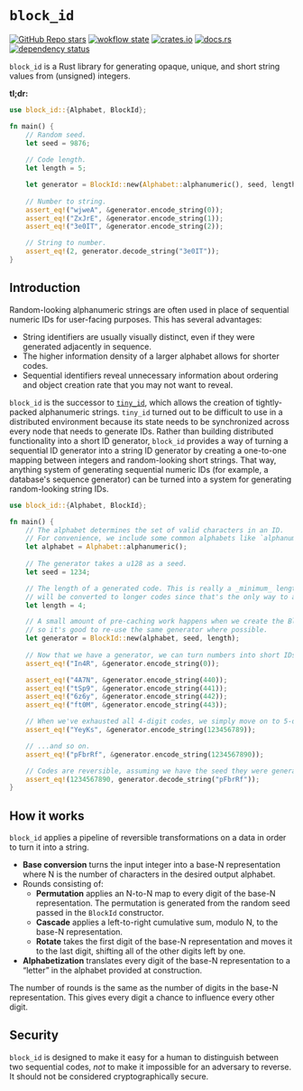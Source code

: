 # `block_id`

[![GitHub Repo stars](https://img.shields.io/github/stars/drifting-in-space/block-id?style=social)](https://github.com/drifting-in-space/block-id)
[![wokflow state](https://github.com/drifting-in-space/block-id/workflows/Rust/badge.svg)](https://github.com/drifting-in-space/block-id/actions/workflows/rust.yml)
[![crates.io](https://img.shields.io/crates/v/block-id.svg)](https://crates.io/crates/block-id)
[![docs.rs](https://img.shields.io/badge/docs-release-brightgreen)](https://docs.rs/block-id/)
[![dependency status](https://deps.rs/repo/github/drifting-in-space/block-id/status.svg)](https://deps.rs/repo/github/drifting-in-space/block-id)

`block_id` is a Rust library for generating opaque, unique, and short string values from (unsigned) integers.

**tl;dr:**

```rust
use block_id::{Alphabet, BlockId};

fn main() {
    // Random seed.
    let seed = 9876;
    
    // Code length.
    let length = 5;

    let generator = BlockId::new(Alphabet::alphanumeric(), seed, length);
    
    // Number to string.
    assert_eq!("wjweA", &generator.encode_string(0));
    assert_eq!("ZxJrE", &generator.encode_string(1));
    assert_eq!("3e0IT", &generator.encode_string(2));

    // String to number.
    assert_eq!(2, generator.decode_string("3e0IT"));
}
```

## Introduction

Random-looking alphanumeric strings are often used in place of sequential numeric IDs for user-facing purposes. This has several advantages:

- String identifiers are usually visually distinct, even if they were generated adjacently in sequence.
- The higher information density of a larger alphabet allows for shorter codes.
- Sequential identifiers reveal unnecessary information about ordering and object creation rate that you may not want to reveal.

`block_id` is the successor to [`tiny_id`](https://github.com/drifting-in-space/block-id), which allows the creation of tightly-packed alphanumeric strings. `tiny_id` turned out to be difficult to use in a distributed environment because its state needs to be synchronized across every node that needs to generate IDs. Rather than building distributed functionality into a short ID generator, `block_id` provides a way of turning a sequential ID generator into a string ID generator by creating a one-to-one mapping between integers and random-looking short strings. That way, anything system of generating sequential numeric IDs (for example, a database's sequence generator) can be turned into a system for generating random-looking string IDs.

```rust
use block_id::{Alphabet, BlockId};

fn main() {
    // The alphabet determines the set of valid characters in an ID.
    // For convenience, we include some common alphabets like `alphanumeric`. 
    let alphabet = Alphabet::alphanumeric();
    
    // The generator takes a u128 as a seed.
    let seed = 1234;

    // The length of a generated code. This is really a _minimum_ length; larger numbers
    // will be converted to longer codes since that's the only way to avoid collisions.
    let length = 4;

    // A small amount of pre-caching work happens when we create the BlockId instance,
    // so it's good to re-use the same generator where possible.
    let generator = BlockId::new(alphabet, seed, length);
    
    // Now that we have a generator, we can turn numbers into short IDs.
    assert_eq!("In4R", &generator.encode_string(0));

    assert_eq!("4A7N", &generator.encode_string(440));
    assert_eq!("tSp9", &generator.encode_string(441));
    assert_eq!("6z6y", &generator.encode_string(442));
    assert_eq!("ft0M", &generator.encode_string(443));

    // When we've exhausted all 4-digit codes, we simply move on to 5-digit codes.
    assert_eq!("YeyKs", &generator.encode_string(123456789));

    // ...and so on.
    assert_eq!("pFbrRf", &generator.encode_string(1234567890));

    // Codes are reversible, assuming we have the seed they were generated with.
    assert_eq!(1234567890, generator.decode_string("pFbrRf"));
}
```

## How it works

`block_id` applies a pipeline of reversible transformations on a data in order to turn it into a string.

- **Base conversion** turns the input integer into a base-N representation where N is the number of characters in the desired output alphabet.
- Rounds consisting of:
    - **Permutation** applies an N-to-N map to every digit of the base-N representation. The permutation is generated from the random seed passed in the `BlockId` constructor.
    - **Cascade** applies a left-to-right cumulative sum, modulo N, to the base-N representation.
    - **Rotate** takes the first digit of the base-N representation and moves it to the last digit, shifting all of the other digits left by one.
- **Alphabetization** translates every digit of the base-N representation to a “letter” in the alphabet provided at construction.

The number of rounds is the same as the number of digits in the base-N representation. This gives every digit a chance to influence every other digit.

## Security

`block_id` is designed to make it easy for a human to distinguish between two sequential codes, *not* to make it impossible for an adversary to reverse. It should not be considered cryptographically secure.
